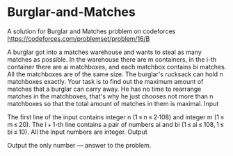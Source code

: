 # Burglar-and-Matches
A solution for Burglar and Matches problem on codeforces https://codeforces.com/problemset/problem/16/B

A burglar got into a matches warehouse and wants to steal as many matches as possible. In the warehouse there are m containers, in the i-th container there are ai matchboxes, and each matchbox contains bi matches. All the matchboxes are of the same size. The burglar's rucksack can hold n matchboxes exactly. Your task is to find out the maximum amount of matches that a burglar can carry away. He has no time to rearrange matches in the matchboxes, that's why he just chooses not more than n matchboxes so that the total amount of matches in them is maximal.
Input

The first line of the input contains integer n (1 ≤ n ≤ 2·108) and integer m (1 ≤ m ≤ 20). The i + 1-th line contains a pair of numbers ai and bi (1 ≤ ai ≤ 108, 1 ≤ bi ≤ 10). All the input numbers are integer.
Output

Output the only number — answer to the problem.

